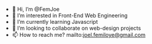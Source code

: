 - 👋 Hi, I’m @FemJoe
- 👀 I’m interested in Front-End Web Engineering
- 🌱 I’m currently learning Javascript
- 💞️ I’m looking to collaborate on web-design projects
- 📫 How to reach me? mailto:joel.femiloye@gmail.com

<!---
FemJoe/FemJoe is a ✨ special ✨ repository because its `README.md` (this file) appears on your GitHub profile.
You can click the Preview link to take a look at your changes.
--->
